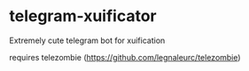 # telegram-xuificator
Extremely cute telegram bot for xuification

requires telezombie (https://github.com/legnaleurc/telezombie)
